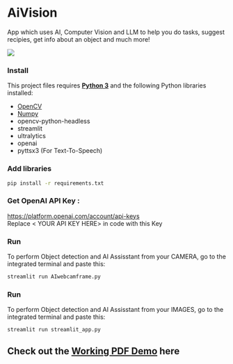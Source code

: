 # AiVision
App which uses AI, Computer Vision and LLM to help you do tasks, suggest recipies, get info about an object and much more!

![](https://github.com/shaikamirgh/aivision/blob/main/AiVisionGIF.gif)

### Install

This project files requires [**Python 3**](https://www.python.org/downloads/) and the following Python libraries installed:

- [OpenCV](https://opencv.org/)
- [Numpy](http://numpy.org/)
- opencv-python-headless
- streamlit
- ultralytics
- openai 
- pyttsx3         (For Text-To-Speech)


### Add libraries

```bash
pip install -r requirements.txt
```  

### Get OpenAI API Key :
https://platform.openai.com/account/api-keys \
Replace < YOUR API KEY HERE> in code with this Key 


### Run
To perform Object detection and AI Assisstant from your CAMERA, go to the integrated terminal and paste this:

```bash
streamlit run AIwebcamframe.py
```  

### Run
To perform Object detection and AI Assisstant from your IMAGES, go to the integrated terminal and paste this:

```bash
streamlit run streamlit_app.py
```  



## Check out the [Working PDF Demo](https://github.com/shaikamirgh/aivision/blob/main/Demo_image_upload_ai.pdf) here